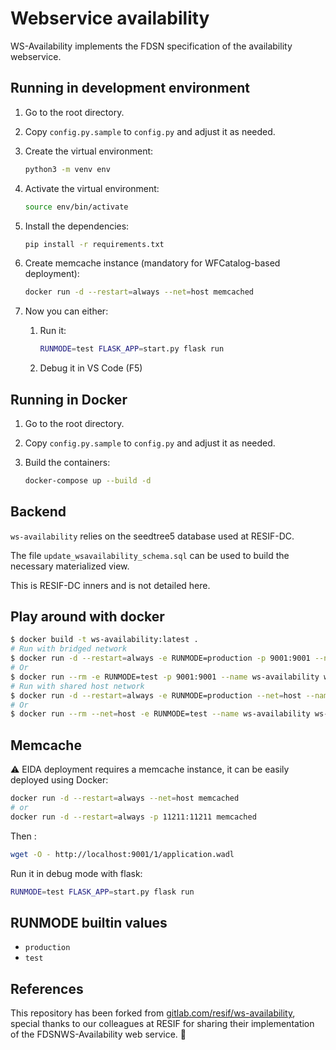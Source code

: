 # Webservice availability

WS-Availability implements the FDSN specification of the availability webservice.

## Running in development environment

1. Go to the root directory.
1. Copy `config.py.sample` to `config.py` and adjust it as needed.
1. Create the virtual environment:

    ```bash
    python3 -m venv env
    ```

1. Activate the virtual environment:

    ```bash
    source env/bin/activate
    ```

1. Install the dependencies:

    ```bash
    pip install -r requirements.txt
    ```

1. Create memcache instance (mandatory for WFCatalog-based deployment):

    ```bash
    docker run -d --restart=always --net=host memcached
    ```

1. Now you can either:
    1. Run it:

        ```bash
        RUNMODE=test FLASK_APP=start.py flask run
        ```

    1. Debug it in VS Code (F5)

## Running in Docker
1. Go to the root directory.
1. Copy `config.py.sample` to `config.py` and adjust it as needed.
1. Build the containers:

    ```bash
    docker-compose up --build -d
    ```

## Backend

`ws-availability` relies on the seedtree5 database used at RESIF-DC.

The file `update_wsavailability_schema.sql` can be used to build the necessary materialized view.

This is RESIF-DC inners and is not detailed here.

## Play around with docker

```bash
$ docker build -t ws-availability:latest .
# Run with bridged network
$ docker run -d --restart=always -e RUNMODE=production -p 9001:9001 --name ws-availability ws-availability:latest
# Or
$ docker run --rm -e RUNMODE=test -p 9001:9001 --name ws-availability ws-availability:latest
# Run with shared host network
$ docker run -d --restart=always -e RUNMODE=production --net=host --name ws-availability ws-availability:latest
# Or
$ docker run --rm --net=host -e RUNMODE=test --name ws-availability ws-availability:latest
```

## Memcache

⚠️ EIDA deployment requires a memcache instance, it can be easily deployed using Docker:

```bash
docker run -d --restart=always --net=host memcached
# or
docker run -d --restart=always -p 11211:11211 memcached
```

Then :

```bash
wget -O - http://localhost:9001/1/application.wadl
```

Run it in debug mode with flask:

```bash
RUNMODE=test FLASK_APP=start.py flask run
```

## RUNMODE builtin values

* `production`
* `test`

## References

This repository has been forked from [gitlab.com/resif/ws-availability](https://gitlab.com/resif/ws-availability), special thanks to our colleagues at RESIF for sharing their implementation of the FDSNWS-Availability web service. 💐
